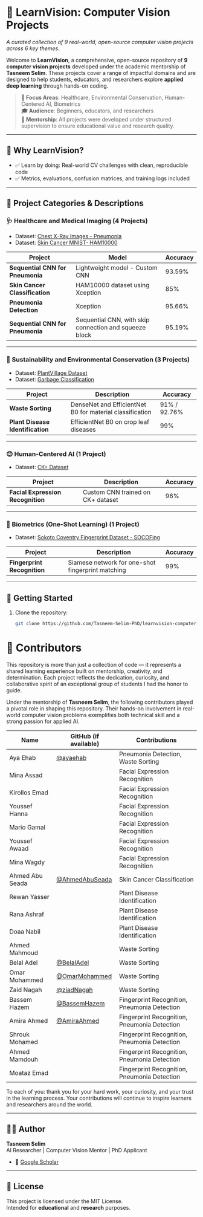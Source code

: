 # 📘 LearnVision: Computer Vision Projects
_A curated collection of 9 real-world, open-source computer vision projects across 6 key themes._

Welcome to **LearnVision**, a comprehensive, open-source repository of **9 computer vision projects** developed under the academic mentorship of **Tasneem Selim**. These projects cover a range of impactful domains and are designed to help students, educators, and researchers explore **applied deep learning** through hands-on coding.

> **🔬 Focus Areas**: Healthcare, Environmental Conservation, Human-Centered AI, Biometrics  
> **🎓 Audience**: Beginners, educators, and researchers  
> **🤝 Mentorship**: All projects were developed under structured supervision to ensure educational value and research quality.

---

## 🧠 Why LearnVision?

- ✅ Learn by doing: Real-world CV challenges with clean, reproducible code    
- ✅ Metrics, evaluations, confusion matrices, and training logs included

---

## 📂 Project Categories & Descriptions

### 🩺 Healthcare and Medical Imaging (4 Projects)
- Dataset: [Chest X-Ray Images - Pneumonia](https://www.kaggle.com/datasets/paultimothymooney/chest-xray-pneumonia)
- Dataset: [Skin Cancer MNIST- HAM10000](https://www.kaggle.com/datasets/kmader/skin-cancer-mnist-ham10000) 

| Project | Model | Accuracy |
|--------|-------------|----------|
| **Sequential CNN for Pneumonia** | Lightweight model - Custom CNN | 93.59% |
| **Skin Cancer Classification** | HAM10000 dataset using Xception | 85% |
| **Pneumonia Detection** |  Xception | 95.66% |
| **Sequential CNN for Pneumonia** | Sequential CNN, with skip connection and squeeze block | 95.19% |

---

### 🌱 Sustainability and Environmental Conservation (3 Projects)
- Dataset: [PlantVillage Dataset](https://www.kaggle.com/datasets/emmarex/plantdisease)
- Dataset: [Garbage Classification](https://www.kaggle.com/datasets/asdasdasasdas/garbage-classification)

| Project | Description | Accuracy |
|--------|-------------|----------|
| **Waste Sorting** | DenseNet and EfficientNet B0 for material classification | 91% / 92.76% |
| **Plant Disease Identification** | EfficientNet B0 on crop leaf diseases | 99% |

---

### 😊 Human-Centered AI (1 Project)
- Dataset: [CK+ Dataset](https://www.kaggle.com/datasets/davilsena/ckdataset)

| Project | Description | Accuracy |
|--------|-------------|----------|
| **Facial Expression Recognition** | Custom CNN trained on CK+ dataset | 96% |

---

### 🧬 Biometrics (One-Shot Learning) (1 Project)
- Dataset: [Sokoto Coventry Fingerprint Dataset - SOCOFing](https://www.kaggle.com/datasets/ruizgara/socofing)

| Project | Description | Accuracy |
|--------|-------------|----------|
| **Fingerprint Recognition** | Siamese network for one-shot fingerprint matching | 99% |

---

## 🚀 Getting Started

1. Clone the repository:
   ```bash
   git clone https://github.com/Tasneem-Selim-PhD/learnvision-computer-vision-projects.git
   
# 👥 Contributors

This repository is more than just a collection of code — it represents a shared learning experience built on mentorship, creativity, and determination. Each project reflects the dedication, curiosity, and collaborative spirit of an exceptional group of students I had the honor to guide.

Under the mentorship of **Tasneem Selim**, the following contributors played a pivotal role in shaping this repository. Their hands-on involvement in real-world computer vision problems exemplifies both technical skill and a strong passion for applied AI.



| Name            | GitHub (if available)  | Contributions                                |
|-----------------|------------------------|----------------------------------------------|
| Aya Ehab        | [@ayaehab](https://github.com/AyaEhab27)                       | Pneumonia Detection, Waste Sorting           |
| Mina Assad      |                 | Facial Expression Recognition                |
| Kirollos Emad   |                 | Facial Expression Recognition                |
| Youssef Hanna   |                 | Facial Expression Recognition                |
| Mario Gamal     |                 | Facial Expression Recognition                |
| Youssef Awaad   |                 | Facial Expression Recognition                |
| Mina Wagdy      |                 | Facial Expression Recognition                |
| Ahmed Abu Seada | [@AhmedAbuSeada](https://github.com/ahmedaboseada)             | Skin Cancer Classification                   |
| Rewan Yasser    |                 | Plant Disease Identification                 |
| Rana Ashraf     |                 | Plant Disease Identification                 |
| Doaa Nabil      |                 | Plant Disease Identification                 |
| Ahmed Mahmoud   |                 | Waste Sorting                                |
| Belal Adel      | [@BelalAdel](https://github.com/CW4Sniper)                     | Waste Sorting                                |
| Omar Mohammed   | [@OmarMohammed](https://github.com/Omarmohamed292)             | Waste Sorting                                |
| Zaid Nagah      | [@ziadNagah](https://github.com/ziad-nagah)                    | Waste Sorting                                |
| Bassem Hazem    | [@BassemHazem](https://github.com/BassemHazemDev)              | Fingerprint Recognition, Pneumonia Detection |
| Amira Ahmed     | [@AmiraAhmed](https://github.com/AmiraAhmedDev)                | Fingerprint Recognition, Pneumonia Detection |
| Shrouk Mohamed  |                 | Fingerprint Recognition, Pneumonia Detection |
| Ahmed Mamdouh   |                 | Fingerprint Recognition, Pneumonia Detection |
| Moataz Emad     |                 | Fingerprint Recognition, Pneumonia Detection |

To each of you: thank you for your hard work, your curiosity, and your trust in the learning process. Your contributions will continue to inspire learners and researchers around the world.

---

## 👩‍💻 Author   
**Tasneem Selim**  
AI Researcher | Computer Vision Mentor | PhD Applicant    

- 🔬 [Google Scholar](https://scholar.google.com/citations?user=qrbLDz4AAAAJ&hl=en)  

---

## 📜 License

This project is licensed under the MIT License.  
Intended for **educational** and **research** purposes.
